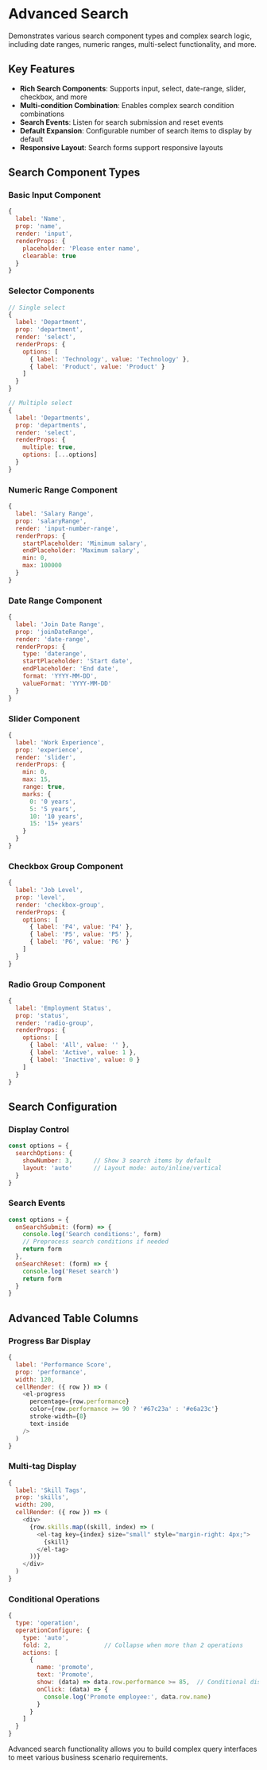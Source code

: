 # Advanced Search

Demonstrates various search component types and complex search logic, including date ranges, numeric ranges, multi-select functionality, and more.

<DemoPreview dir="demos/ma-pro-table-examples/advanced-search" />

## Key Features

- **Rich Search Components**: Supports input, select, date-range, slider, checkbox, and more
- **Multi-condition Combination**: Enables complex search condition combinations
- **Search Events**: Listen for search submission and reset events
- **Default Expansion**: Configurable number of search items to display by default
- **Responsive Layout**: Search forms support responsive layouts

## Search Component Types

### Basic Input Component
```javascript
{
  label: 'Name',
  prop: 'name',
  render: 'input',
  renderProps: {
    placeholder: 'Please enter name',
    clearable: true
  }
}
```

### Selector Components
```javascript
// Single select
{
  label: 'Department',
  prop: 'department',
  render: 'select',
  renderProps: {
    options: [
      { label: 'Technology', value: 'Technology' },
      { label: 'Product', value: 'Product' }
    ]
  }
}

// Multiple select
{
  label: 'Departments',
  prop: 'departments',
  render: 'select',
  renderProps: {
    multiple: true,
    options: [...options]
  }
}
```

### Numeric Range Component
```javascript
{
  label: 'Salary Range',
  prop: 'salaryRange',
  render: 'input-number-range',
  renderProps: {
    startPlaceholder: 'Minimum salary',
    endPlaceholder: 'Maximum salary',
    min: 0,
    max: 100000
  }
}
```

### Date Range Component
```javascript
{
  label: 'Join Date Range',
  prop: 'joinDateRange',
  render: 'date-range',
  renderProps: {
    type: 'daterange',
    startPlaceholder: 'Start date',
    endPlaceholder: 'End date',
    format: 'YYYY-MM-DD',
    valueFormat: 'YYYY-MM-DD'
  }
}
```

### Slider Component
```javascript
{
  label: 'Work Experience',
  prop: 'experience',
  render: 'slider',
  renderProps: {
    min: 0,
    max: 15,
    range: true,
    marks: {
      0: '0 years',
      5: '5 years',
      10: '10 years',
      15: '15+ years'
    }
  }
}
```

### Checkbox Group Component
```javascript
{
  label: 'Job Level',
  prop: 'level',
  render: 'checkbox-group',
  renderProps: {
    options: [
      { label: 'P4', value: 'P4' },
      { label: 'P5', value: 'P5' },
      { label: 'P6', value: 'P6' }
    ]
  }
}
```

### Radio Group Component
```javascript
{
  label: 'Employment Status',
  prop: 'status',
  render: 'radio-group',
  renderProps: {
    options: [
      { label: 'All', value: '' },
      { label: 'Active', value: 1 },
      { label: 'Inactive', value: 0 }
    ]
  }
}
```

## Search Configuration

### Display Control
```javascript
const options = {
  searchOptions: {
    showNumber: 3,      // Show 3 search items by default
    layout: 'auto'      // Layout mode: auto/inline/vertical
  }
}
```

### Search Events
```javascript
const options = {
  onSearchSubmit: (form) => {
    console.log('Search conditions:', form)
    // Preprocess search conditions if needed
    return form
  },
  onSearchReset: (form) => {
    console.log('Reset search')
    return form
  }
}
```

## Advanced Table Columns

### Progress Bar Display
```javascript
{
  label: 'Performance Score',
  prop: 'performance',
  width: 120,
  cellRender: ({ row }) => (
    <el-progress 
      percentage={row.performance} 
      color={row.performance >= 90 ? '#67c23a' : '#e6a23c'}
      stroke-width={8}
      text-inside
    />
  )
}
```

### Multi-tag Display
```javascript
{
  label: 'Skill Tags',
  prop: 'skills',
  width: 200,
  cellRender: ({ row }) => (
    <div>
      {row.skills.map((skill, index) => (
        <el-tag key={index} size="small" style="margin-right: 4px;">
          {skill}
        </el-tag>
      ))}
    </div>
  )
}
```

### Conditional Operations
```javascript
{
  type: 'operation',
  operationConfigure: {
    type: 'auto',
    fold: 2,               // Collapse when more than 2 operations
    actions: [
      {
        name: 'promote',
        text: 'Promote',
        show: (data) => data.row.performance >= 85,  // Conditional display
        onClick: (data) => {
          console.log('Promote employee:', data.row.name)
        }
      }
    ]
  }
}
```

Advanced search functionality allows you to build complex query interfaces to meet various business scenario requirements.